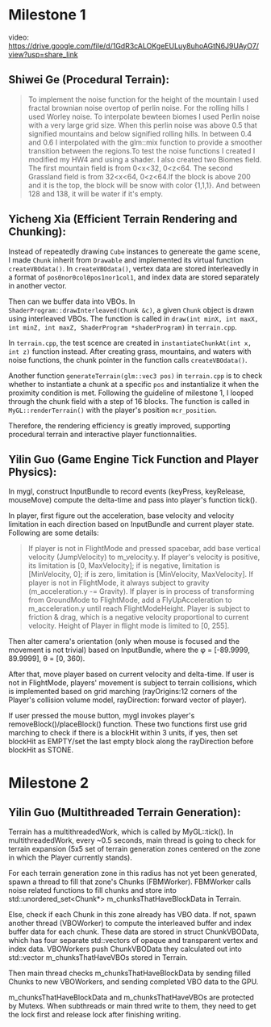 # Milestone 1
video: https://drive.google.com/file/d/1GdR3cALOKgeEULuy8uhoAGtN6J9UAyO7/view?usp=share_link
## Shiwei Ge (Procedural Terrain):
> To implement the noise function for the height of the mountain I used fractal brownian noise overtop of perlin noise. For the rolling hills I used Worley noise. To interpolate bewteen biomes I used Perlin noise with a very large grid size. When this perlin noise was above 0.5 that signified mountains and below signified rolling hills. In between 0.4 and 0.6 I interpolated with the glm::mix function to provide a smoother transition between the regions.To test the noise functions I created I modified my HW4 and using a shader. I also created two Biomes field. The first mountain field is from 0<x<32, 0<z<64. The second Grassland field is from 32<x<64, 0<z<64.If the block is above 200 and it is the top, the block will be snow with color {1,1,1}. And between 128 and 138, it will be water if it's empty.

## Yicheng Xia (Efficient Terrain Rendering and Chunking):

Instead of repeatedly drawing `Cube` instances to genereate the game scene, I made `Chunk` inherit from `Drawable` and implemented its virtual function `createVBOdata()`.
In `createVBOdata()`, vertex data are stored interleavedly in a format of `pos0nor0col0pos1nor1col1`, and index data are stored separately in another vector.

Then can we buffer data into VBOs.
In `ShaderProgram::drawInterleaved(Chunk &c)`, a given `Chunk` object is drawn using interleaved VBOs. The function is called in `draw(int minX, int maxX, int minZ, int maxZ, ShaderProgram *shaderProgram)` in `terrain.cpp`.

In `terrain.cpp`, the test scence are created in `instantiateChunkAt(int x, int z)` function instead.
After creating grass, mountains, and waters with noise functions, the chunk pointer in the function calls `createVBOdata()`.

Another function `generateTerrain(glm::vec3 pos)` in `terrain.cpp` is to check whether to instantiate a chunk at a specific `pos` and instantialize it when the proximity condition is met.
Following the guideline of milestone 1, I looped through the chunk field with a step of 16 blocks.
The function is called in `MyGL::renderTerrain()` with the player's position `mcr_position`.

Therefore, the rendering efficiency is greatly improved, supporting procedural terrain and interactive player functionnalities.

## Yilin Guo (Game Engine Tick Function and Player Physics):

In mygl, construct InputBundle to record events (keyPress, keyRelease, mouseMove) compute the delta-time and pass into player's function tick().

In player, first figure out the acceleration, base velocity and velocity limitation in each direction based on InputBundle and current player state. Following are some details:
> If player is not in FlightMode and pressed spacebar, add base vertical velocity (JumpVelocity) to m_velocity.y.
> If player's velocity is positive, its limitation is [0, MaxVelocity]; if is negative, limitation is [MinVelocity, 0]; if is zero, limitation is [MinVelocity, MaxVelocity].
> If player is not in FlightMode, it always subject to gravity (m_acceleration.y -= Gravity).
> If player is in process of transforming from GroundMode to FlightMode, add a FlyUpAcceleration to m_acceleration.y until reach FlightModeHeight.
> Player is subject to friction & drag, which is a negative velocity proportional to current velocity.
> Height of Player in flight mode is limited to [0, 255].

Then alter camera's orientation (only when mouse is focused and the movement is not trivial) based on InputBundle, where the φ = [-89.9999, 89.9999], θ = [0, 360). 

After that, move player based on current velocity and delta-time. If user is not in FlightMode, players' movement is subject to terrain collisions, which is implemented based on grid marching (rayOrigins:12 corners of the Player's collision volume model, rayDirection: forward vector of player).

If user pressed the mouse button, mygl invokes player's removeBlock()/placeBlock() function. These two functions first use grid marching to check if there is a blockHit within 3 units, if yes, then set blockHit as EMPTY/set the last empty block along the rayDirection before blockHit as STONE.

# Milestone 2

## Yilin Guo (Multithreaded Terrain Generation):

Terrain has a multithreadedWork, which is called by MyGL::tick(). In multithreadedWork, every ~0.5 seconds, main thread is going to check for terrain expansion (5x5 set of terrain generation zones centered on the zone in which the Player currently stands). 

For each terrain generation zone in this radius has not yet been generated, spawn a thread to fill that zone's Chunks (FBMWorker). FBMWorker calls noise related functions to fill chunks and store into std::unordered_set<Chunk*> m_chunksThatHaveBlockData in Terrain.

Else, check if each Chunk in this zone already has VBO data. If not, spawn another thread (VBOWorker) to compute the interleaved buffer and index buffer data for each chunk. These data are stored in struct ChunkVBOData, which has four separate std::vectors of opaque and transparent vertex and index data. VBOWorkers push ChunkVBOData they calculated out into std::vector m_chunksThatHaveVBOs stored in Terrain.

Then main thread checks m_chunksThatHaveBlockData by sending filled Chunks to new VBOWorkers, and sending completed VBO data to the GPU.

m_chunksThatHaveBlockData and m_chunksThatHaveVBOs are protected by Mutexs. When subthreads or main thred write to them, they need to get the lock first and release lock after finishing writing.